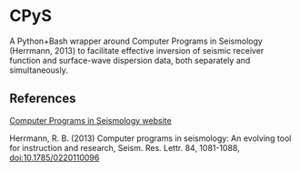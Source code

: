 # CPyS
A Python+Bash wrapper around Computer Programs in Seismology (Herrmann, 2013) to facilitate effective inversion of seismic receiver function and surface-wave dispersion data, both separately and simultaneously.

## References
<a href="http://www.eas.slu.edu/eqc/eqccps.html"> Computer Programs in Seismology website</a>

Herrmann, R. B. (2013) Computer programs in seismology: An evolving tool for instruction and research, Seism. Res. Lettr. 84, 1081-1088, <a href="https://pubs.geoscienceworld.org/ssa/srl/article/84/6/1081/315307/computer-programs-in-seismology-an-evolving-tool">doi:10.1785/0220110096</a>

